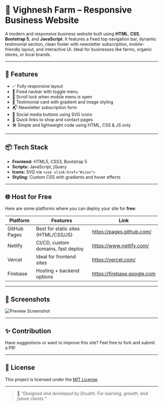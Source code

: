 # 🌿 Vighnesh Farm – Responsive Business Website

A modern and responsive business website built using **HTML**, **CSS**, **Bootstrap 5**, and **JavaScript**. It features a fixed top navigation bar, dynamic testimonial section, clean footer with newsletter subscription, mobile-friendly layout, and interactive UI. Ideal for businesses like farms, organic stores, or local brands.

---

## 🚀 Features

- ✅ Fully responsive layout  
- 📌 Fixed navbar with toggle menu  
- 🧭 Scroll lock when mobile menu is open  
- 🌟 Testimonial card with gradient and image styling  
- 📬 Newsletter subscription form  
- 🔗 Social media buttons using SVG icons  
- 🛒 Quick links to shop and contact pages  
- 🛠 Simple and lightweight code using HTML, CSS & JS only

---

## 📦 Tech Stack

- **Frontend:** HTML5, CSS3, Bootstrap 5  
- **Scripts:** JavaScript, jQuery  
- **Icons:** SVG via `<use xlink:href="#icon">`  
- **Styling:** Custom CSS with gradients and hover effects

---

## 🌐 Host for Free

Here are some platforms where you can deploy your site for **free**:

| Platform      | Features                            | Link                         |
|---------------|-------------------------------------|------------------------------|
| GitHub Pages  | Best for static sites (HTML/CSS/JS) | https://pages.github.com/   |
| Netlify       | CI/CD, custom domains, fast deploy  | https://www.netlify.com/    |
| Vercel        | Ideal for frontend sites            | https://vercel.com/         |
| Firebase      | Hosting + backend options           | https://firebase.google.com |

---

## 📸 Screenshots

![Preview Screenshot](https://source.unsplash.com/featured/?farm,website)

---

## ✨ Contribution

Have suggestions or want to improve this site? Feel free to fork and submit a PR!

---

## 📝 License

This project is licensed under the [MIT License](LICENSE).

---

> 💬 _“Designed and developed by Drushti. For learning, growth, and future clients.”_
